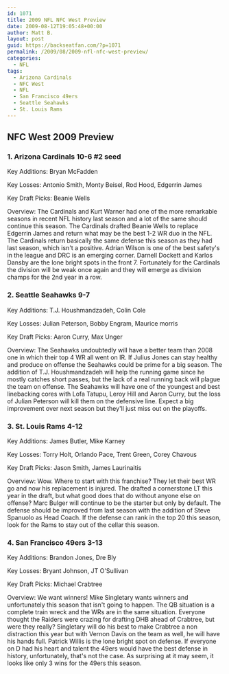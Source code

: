 ```yaml
---
id: 1071
title: 2009 NFL NFC West Preview
date: 2009-08-12T19:05:48+00:00
author: Matt B.
layout: post
guid: https://backseatfan.com/?p=1071
permalink: /2009/08/2009-nfl-nfc-west-preview/
categories:
  - NFL
tags:
  - Arizona Cardinals
  - NFC West
  - NFL
  - San Francisco 49ers
  - Seattle Seahawks
  - St. Louis Rams
---
```


<div class="entry">
  <h2>
    NFC West 2009 Preview
  </h2>

  <h3>
    1. Arizona Cardinals 10-6 #2 seed
  </h3>

  <p>
    Key Additions: Bryan McFadden
  </p>

  <p>
    Key Losses: Antonio Smith, Monty Beisel, Rod Hood, Edgerrin James
  </p>

  <p>
    Key Draft Picks: Beanie Wells
  </p>

  <p>
    Overview: The Cardinals and Kurt Warner had one of the more remarkable seasons in recent NFL history last season and a lot of the same should continue this season. The Cardinals drafted Beanie Wells to replace Edgerrin James and return what may be the best 1-2 WR duo in the NFL. The Cardinals return basically the same defense this season as they had last season, which isn't a positive. Adrian Wilson is one of the best safety's in the league and DRC is an emerging corner. Darnell Dockett and Karlos Dansby are the lone bright spots in the front 7. Fortunately for the Cardinals the division will be weak once again and they will emerge as division champs for the 2nd year in a row.
  </p>

  <h3>
    2. Seattle Seahawks 9-7
  </h3>

  <p>
    Key Additions: T.J. Houshmandzadeh, Colin Cole
  </p>

  <p>
    Key Losses: Julian Peterson, Bobby Engram, Maurice morris
  </p>

  <p>
    Key Draft Picks: Aaron Curry, Max Unger
  </p>

  <p>
    Overview: The Seahawks undoubtedly will have a better team than 2008 one in which their top 4 WR all went on IR. If Julius Jones can stay healthy and produce on offense the Seahawks could be prime for a big season. The addition of T.J. Houshmandzadeh will help the running game since he mostly catches short passes, but the lack of a real running back will plague the team on offense. The Seahawks will have one of the youngest and best linebacking cores with Lofa Tatupu, Leroy Hill and Aaron Curry, but the loss of Julian Peterson will kill them on the defensive line. Expect a big improvement over next season but they'll just miss out on the playoffs.
  </p>

  <h3>
    3. St. Louis Rams 4-12
  </h3>

  <p>
    Key Additions: James Butler, Mike Karney
  </p>

  <p>
    Key Losses: Torry Holt, Orlando Pace, Trent Green, Corey Chavous
  </p>

  <p>
    Key Draft Picks: Jason Smith, James Laurinaitis
  </p>

  <p>
    Overview: Wow. Where to start with this franchise? They let their best WR go and now his replacement is injured. The drafted a cornerstone LT this year in the draft, but what good does that do without anyone else on offense? Marc Bulger will continue to be the starter but only by default. The defense should be improved from last season with the addition of Steve Spanuolo as Head Coach. If the defense can rank in the top 20 this season, look for the Rams to stay out of the cellar this season.
  </p>

  <h3>
    4. San Francisco 49ers 3-13
  </h3>

  <p>
    Key Additions: Brandon Jones, Dre Bly
  </p>

  <p>
    Key Losses: Bryant Johnson, JT O'Sullivan
  </p>

  <p>
    Key Draft Picks: Michael Crabtree
  </p>

  <p>
    Overview: We want winners! Mike Singletary wants winners and unfortunately this season that isn't going to happen. The QB situation is a complete train wreck and the WRs are in the same situation. Everyone thought the Raiders were crazing for drafting DHB ahead of Crabtree, but were they really? Singletary will do his best to make Crabtree a non distraction this year but with Vernon Davis on the team as well, he will have his hands full. Patrick Willis is the lone bright spot on defense. If everyone on D had his heart and talent the 49ers would have the best defense in history, unfortunately, that's not the case. As surprising at it may seem, it looks like only 3 wins for the 49ers this season.
  </p>
</div>
